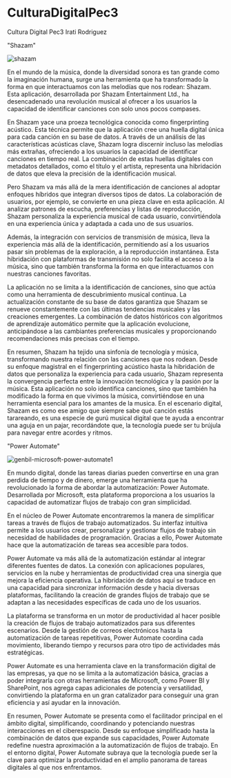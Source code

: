 # CulturaDigitalPec3
Cultura Digital Pec3 Irati Rodriguez

 "Shazam"

 ![shazam](https://github.com/irodriguezantun/CulturaDigitalPec3/assets/151788897/3bba65bc-7270-45f3-98f5-583563803a95)

En el mundo de la música, donde la diversidad sonora es tan grande como la imaginación humana, surge una herramienta que ha transformado la forma en que interactuamos con las melodías que nos rodean: Shazam. Esta aplicación, desarrollada por Shazam Entertainment Ltd., ha desencadenado una revolución musical al ofrecer a los usuarios la capacidad de identificar canciones con solo unos pocos compases. 

En Shazam yace una proeza tecnológica conocida como fingerprinting acústico. Esta técnica permite que la aplicación cree una huella digital única para cada canción en su base de datos. A través de un análisis de las características acústicas clave, Shazam logra discernir incluso las melodías más extrañas, ofreciendo a los usuarios la capacidad de identificar canciones en tiempo real. La combinación de estas huellas digitales con metadatos detallados, como el título y el artista, representa una hibridación de datos que eleva la precisión de la identificación musical.

Pero Shazam va más allá de la mera identificación de canciones al adoptar enfoques híbridos que integran diversos tipos de datos. La colaboración de usuarios, por ejemplo, se convierte en una pieza clave en esta aplicación. Al analizar patrones de escucha, preferencias y listas de reproducción, Shazam personaliza la experiencia musical de cada usuario, convirtiéndola en una experiencia única y adaptada a cada uno de sus usuarios.

Además, la integración con servicios de transmisión de música, lleva la experiencia más allá de la identificación, permitiendo así a los usuarios pasar sin problemas de la exploración, a la reproducción instantánea. Esta hibridación con plataformas de transmisión no solo facilita el acceso a la música, sino que también transforma la forma en que interactuamos con nuestras canciones favoritas.

La aplicación no se limita a la identificación de canciones, sino que actúa como una herramienta de descubrimiento musical continua. La actualización constante de su base de datos garantiza que Shazam  se renueve constantemente con las últimas tendencias musicales y las creaciones emergentes. La combinación de datos históricos con algoritmos de aprendizaje automático permite que la aplicación evolucione, anticipándose a las cambiantes preferencias musicales y proporcionando recomendaciones más precisas con el tiempo.

En resumen, Shazam ha tejido una sinfonía de tecnología y música, transformando nuestra relación con las canciones que nos rodean. Desde su enfoque magistral en el fingerprinting acústico hasta la hibridación de datos que personaliza la experiencia para cada usuario, Shazam representa la convergencia perfecta entre la innovación tecnológica y la pasión por la música. Esta aplicación no solo identifica canciones, sino que también ha modificado la forma en que vivimos la música, convirtiéndose en una herramienta esencial para los amantes de la musica. En el escenario digital, Shazam es como ese amigo que siempre sabe qué canción estás tarareando, es una especie de gurú musical digital que te ayuda a encontrar una aguja en un pajar, recordándote que, la tecnología puede ser tu brújula para navegar entre acordes y ritmos.





"Power Automate"

![genbil-microsoft-power-automate1](https://github.com/irodriguezantun/CulturaDigitalPec3/assets/151788897/7386e89c-ae01-4085-950a-929517e761fd)

En mundo digital, donde las tareas diarias pueden convertirse en una gran perdida de tiempo y de dinero, emerge una herramienta que ha revolucionado la forma de abordar la automatización: Power Automate. Desarrollada por Microsoft, esta plataforma proporciona a los usuarios la capacidad de automatizar flujos de trabajo con gran simplicidad. 

En el núcleo de Power Automate encontraremos la manera de simplificar tareas a través de flujos de trabajo automatizados. Su interfaz intuitiva permite a los usuarios crear, personalizar y gestionar flujos de trabajo sin necesidad de habilidades de programación. Gracias a ello, Power Automate hace que la automatización de tareas sea accesible para todos.

Power Automate va más allá de la automatización estándar al integrar diferentes fuentes de datos. La conexión con aplicaciones populares, servicios en la nube y herramientas de productividad crea una sinergia que mejora la eficiencia operativa. La hibridación de datos aquí se traduce en una capacidad para sincronizar información desde y hacia diversas plataformas, facilitando la creación de grandes flujos de trabajo que se adaptan a las necesidades específicas de cada uno de los usuarios.

La plataforma se transforma en un motor de productividad al hacer posible la creación de flujos de trabajo automatizados para sus diferentes escenarios. Desde la gestión de correos electrónicos hasta la automatización de tareas repetitivas, Power Automate coordina cada movimiento, liberando tiempo y recursos para otro tipo de actividades más estratégicas.

Power Automate es una herramienta clave en la transformación digital de las empresas, ya que no se limita a la automatización básica, gracias a poder integrarla con otras herramientas de Microsoft, como Power BI y SharePoint, nos agrega capas adicionales de potencia y versatilidad, convirtiendo la plataforma en un gran catalizador para conseguir una gran eficiencia y así ayudar en la innovación.

En resumen, Power Automate se presenta como el facilitador principal en el ámbito digital, simplificando, coordinando y potenciando nuestras interacciones en el ciberespacio. Desde su enfoque simplificado hasta la combinación de datos que expande sus capacidades, Power Automate redefine nuestra aproximación a la automatización de flujos de trabajo. En el entorno digital, Power Automate subraya que la tecnología puede ser la clave para optimizar la productividad en el amplio panorama de tareas digitales al que nos enfrentamos.
